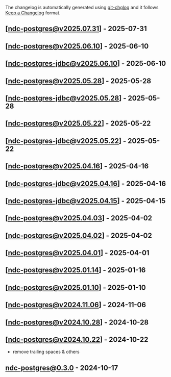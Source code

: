 The changelog is automatically generated using [git-chglog](https://github.com/git-chglog/git-chglog) and it follows [Keep a Changelog](https://keepachangelog.com) format.


<a name="ndc-postgres@v2025.07.31"></a>
## [ndc-postgres@v2025.07.31] - 2025-07-31

<a name="ndc-postgres@v2025.06.10"></a>
## [ndc-postgres@v2025.06.10] - 2025-06-10

<a name="ndc-postgres-jdbc@v2025.06.10"></a>
## [ndc-postgres-jdbc@v2025.06.10] - 2025-06-10

<a name="ndc-postgres@v2025.05.28"></a>
## [ndc-postgres@v2025.05.28] - 2025-05-28

<a name="ndc-postgres-jdbc@v2025.05.28"></a>
## [ndc-postgres-jdbc@v2025.05.28] - 2025-05-28

<a name="ndc-postgres@v2025.05.22"></a>
## [ndc-postgres@v2025.05.22] - 2025-05-22

<a name="ndc-postgres-jdbc@v2025.05.22"></a>
## [ndc-postgres-jdbc@v2025.05.22] - 2025-05-22

<a name="ndc-postgres@v2025.04.16"></a>
## [ndc-postgres@v2025.04.16] - 2025-04-16

<a name="ndc-postgres-jdbc@v2025.04.16"></a>
## [ndc-postgres-jdbc@v2025.04.16] - 2025-04-16

<a name="ndc-postgres-jdbc@v2025.04.15"></a>
## [ndc-postgres-jdbc@v2025.04.15] - 2025-04-15

<a name="ndc-postgres@v2025.04.03"></a>
## [ndc-postgres@v2025.04.03] - 2025-04-02

<a name="ndc-postgres@v2025.04.02"></a>
## [ndc-postgres@v2025.04.02] - 2025-04-02

<a name="ndc-postgres@v2025.04.01"></a>
## [ndc-postgres@v2025.04.01] - 2025-04-01

<a name="ndc-postgres@v2025.01.14"></a>
## [ndc-postgres@v2025.01.14] - 2025-01-16

<a name="ndc-postgres@v2025.01.10"></a>
## [ndc-postgres@v2025.01.10] - 2025-01-10

<a name="ndc-postgres@v2024.11.06"></a>
## [ndc-postgres@v2024.11.06] - 2024-11-06

<a name="ndc-postgres@v2024.10.28"></a>
## [ndc-postgres@v2024.10.28] - 2024-10-28

<a name="ndc-postgres@v2024.10.22"></a>
## [ndc-postgres@v2024.10.22] - 2024-10-22
- remove trailing spaces & others

<a name="ndc-postgres@0.3.0"></a>
## ndc-postgres@0.3.0 - 2024-10-17
